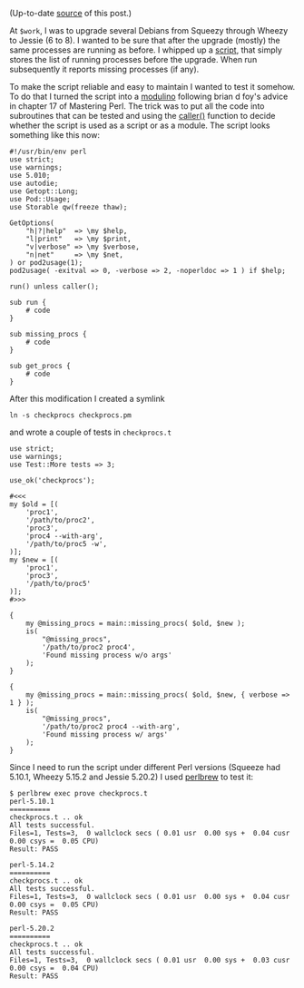(Up-to-date [source](https://github.com/jreisinger/blog/blob/master/posts/testing-perl-script.md) of this post.)

At `$work`, I was to upgrade several Debians from Squeezy through Wheezy to
Jessie (6 to 8). I wanted to be sure that after the upgrade (mostly) the same
processes are running as before. I whipped up a
[script](https://github.com/jreisinger/checkprocs/blob/master/checkprocs), that
simply stores the list of running processes before the upgrade. When run
subsequently it reports missing processes (if any). 

To make the script reliable and easy to maintain I wanted to test it somehow.
To do that I turned the script into a
[modulino](http://www.perlmonks.org/index.pl?node_id=396759) following brian d
foy's advice in chapter 17 of Mastering Perl. The trick was to put all the code
into subroutines that can be tested and using the
[caller()](http://perldoc.perl.org/functions/caller.html) function to decide
whether the script is used as a script or as a module. The script looks something 
like this now:

    #!/usr/bin/env perl
    use strict;
    use warnings;
    use 5.010;
    use autodie;
    use Getopt::Long;
    use Pod::Usage;
    use Storable qw(freeze thaw);
    
    GetOptions(
        "h|?|help"  => \my $help,
        "l|print"   => \my $print,
        "v|verbose" => \my $verbose,
        "n|net"     => \my $net,
    ) or pod2usage(1);
    pod2usage( -exitval => 0, -verbose => 2, -noperldoc => 1 ) if $help;
    
    run() unless caller();
    
    sub run {
        # code
    }
    
    sub missing_procs {
        # code
    }

    sub get_procs {
        # code
    }

After this modification I created a symlink

    ln -s checkprocs checkprocs.pm 

and wrote a couple of tests in `checkprocs.t`

    use strict;
    use warnings;
    use Test::More tests => 3;
    
    use_ok('checkprocs');
    
    #<<<
    my $old = [(
        'proc1',
        '/path/to/proc2',
        'proc3',
        'proc4 --with-arg',
        '/path/to/proc5 -w',
    )];
    my $new = [(
        'proc1',
        'proc3',
        '/path/to/proc5'
    )];
    #>>>
    
    {
        my @missing_procs = main::missing_procs( $old, $new );
        is(
            "@missing_procs",
            '/path/to/proc2 proc4',
            'Found missing process w/o args'
        );
    }
    
    {
        my @missing_procs = main::missing_procs( $old, $new, { verbose => 1 } );
        is(
            "@missing_procs",
            '/path/to/proc2 proc4 --with-arg',
            'Found missing process w/ args'
        );
    }

Since I need to run the script under different Perl versions (Squeeze had
5.10.1, Wheezy 5.15.2 and Jessie 5.20.2) I used [perlbrew](http://perlbrew.pl)
to test it:

    $ perlbrew exec prove checkprocs.t
    perl-5.10.1
    ==========
    checkprocs.t .. ok
    All tests successful.
    Files=1, Tests=3,  0 wallclock secs ( 0.01 usr  0.00 sys +  0.04 cusr  0.00 csys =  0.05 CPU)
    Result: PASS
    
    perl-5.14.2
    ==========
    checkprocs.t .. ok
    All tests successful.
    Files=1, Tests=3,  0 wallclock secs ( 0.01 usr  0.00 sys +  0.04 cusr  0.00 csys =  0.05 CPU)
    Result: PASS
    
    perl-5.20.2
    ==========
    checkprocs.t .. ok
    All tests successful.
    Files=1, Tests=3,  0 wallclock secs ( 0.01 usr  0.00 sys +  0.03 cusr  0.00 csys =  0.04 CPU)
    Result: PASS

